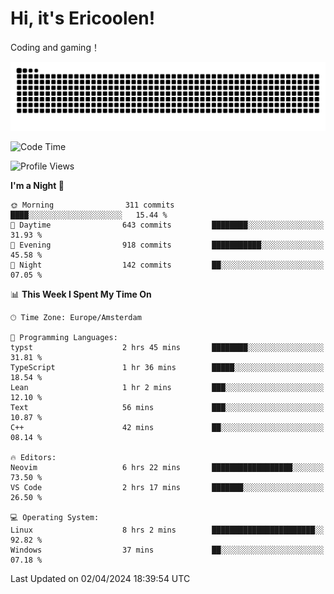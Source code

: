 # Hi, it's Ericoolen!
Coding and gaming！

<picture>
  <source media="(prefers-color-scheme: dark)" srcset="https://raw.githubusercontent.com/Eric-Song-Nop/Eric-Song-Nop/output/github-contribution-grid-snake-dark.svg">
  <source media="(prefers-color-scheme: light)" srcset="https://raw.githubusercontent.com/Eric-Song-Nop/Eric-Song-Nop/output/github-contribution-grid-snake.svg">
  <img alt="github contribution grid snake animation" src="https://raw.githubusercontent.com/Eric-Song-Nop/Eric-Song-Nop/output/github-contribution-grid-snake.svg">
</picture>

<!--START_SECTION:waka-->
![Code Time](http://img.shields.io/badge/Code%20Time-1%2C278%20hrs%2033%20mins-blue)

![Profile Views](http://img.shields.io/badge/Profile%20Views-0-blue)

**I'm a Night 🦉** 

```text
🌞 Morning                311 commits         ████░░░░░░░░░░░░░░░░░░░░░   15.44 % 
🌆 Daytime                643 commits         ████████░░░░░░░░░░░░░░░░░   31.93 % 
🌃 Evening                918 commits         ███████████░░░░░░░░░░░░░░   45.58 % 
🌙 Night                  142 commits         ██░░░░░░░░░░░░░░░░░░░░░░░   07.05 % 
```


📊 **This Week I Spent My Time On** 

```text
🕑︎ Time Zone: Europe/Amsterdam

💬 Programming Languages: 
typst                    2 hrs 45 mins       ████████░░░░░░░░░░░░░░░░░   31.81 % 
TypeScript               1 hr 36 mins        █████░░░░░░░░░░░░░░░░░░░░   18.54 % 
Lean                     1 hr 2 mins         ███░░░░░░░░░░░░░░░░░░░░░░   12.10 % 
Text                     56 mins             ███░░░░░░░░░░░░░░░░░░░░░░   10.87 % 
C++                      42 mins             ██░░░░░░░░░░░░░░░░░░░░░░░   08.14 % 

🔥 Editors: 
Neovim                   6 hrs 22 mins       ██████████████████░░░░░░░   73.50 % 
VS Code                  2 hrs 17 mins       ███████░░░░░░░░░░░░░░░░░░   26.50 % 

💻 Operating System: 
Linux                    8 hrs 2 mins        ███████████████████████░░   92.82 % 
Windows                  37 mins             ██░░░░░░░░░░░░░░░░░░░░░░░   07.18 % 
```


 Last Updated on 02/04/2024 18:39:54 UTC
<!--END_SECTION:waka-->
